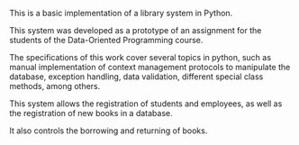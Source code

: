 This is a basic implementation of a library system in Python.

This system was developed as a prototype of an assignment for the students of the Data-Oriented Programming course.

The specifications of this work cover several topics in python, such as manual implementation of context management protocols to manipulate the database, exception handling, data validation, different special class methods, among others.

This system allows the registration of students and employees, as well as the registration of new books in a database. 

It also controls the borrowing and returning of books.


